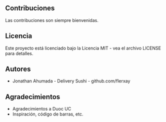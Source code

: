 ## Contribuciones
Las contribuciones son siempre bienvenidas.

## Licencia
Este proyecto está licenciado bajo la Licencia MIT - vea el archivo LICENSE para detalles.

## Autores
- Jonathan Ahumada - Delivery Sushi - github.com/flerxay

## Agradecimientos
- Agradecimientos a Duoc UC
- Inspiración, código de barras, etc.
